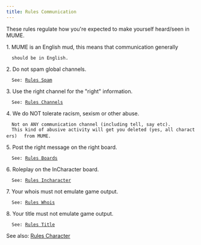 ```yaml
---
title: Rules Communication
---
```


These rules regulate how you're expected to make yourself heard/seen in
MUME.

1\. MUME is an English mud, this means that communication generally

`  should be in English.`

2\. Do not spam global channels.

`  See: `[`Rules Spam`](Rules_Spam "wikilink")

3\. Use the right channel for the "right" information.

`  See: `[`Rules Channels`](Rules_Channels "wikilink")

4\. We do NOT tolerate racism, sexism or other abuse.

`  Not on ANY communication channel (including tell, say etc).`
`  This kind of abusive activity will get you deleted (yes, all characters)`
`  from MUME.`

5\. Post the right message on the right board.

`  See: `[`Rules Boards`](Rules_Boards "wikilink")

6\. Roleplay on the InCharacter board.

`  See: `[`Rules Incharacter`](Rules_Incharacter "wikilink")

7\. Your whois must not emulate game output.

`  See: `[`Rules Whois`](Rules_Whois "wikilink")

8\. Your title must not emulate game output.

`  See: `[`Rules Title`](Rules_Title "wikilink")

See also: [Rules Character](Rules_Character "wikilink")